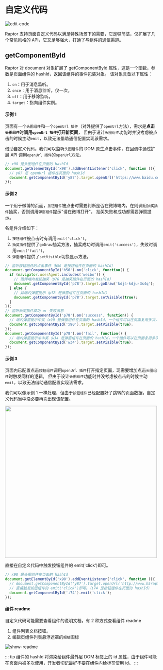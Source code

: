 # 自定义代码
![edit-code](/docs/image/code.png)

Raptor 支持页面自定义代码以满足特殊场景下的需要，它足够简洁，仅扩展了几个常见风格的 API，它又足够强大，打通了与组件的通信渠道。

## getComponentById
Raptor 对 document 对象扩展了 getComponentById 属性，这是一个函数，参数是页面组件的 hashId，返回该组件的事件包装对象。
该对象具备以下属性：
1. `on`：用于消息监听。
2. `once`：用于消息监听，仅一次。
3. `off`：用于移除监听。
4. `target`：指向组件实例。

#### 示例 1
页面有一个`头图组件`和一个`openUrl 插件`（对外提供了`openUrl`方法），需求是**点击`头图组件`时调用`openUrl 插件`打开新页面**，
但由于设计`头图组件`功能时并没考虑被点击的时候主动`emit`，以致无法借助通信配置实现该需求。

借助自定义代码，我们可以监听`头图组件`的 DOM 原生点击事件，在回调中通过扩展 API 调用`openUrl 插件`的`openUrl`方法。

```js
// x98 是头图组件在页面的 hashId
document.getElementById('x98').addEventListener('click', function (){
  // y87 是 openUrl 插件在页面的 hashId
  document.getComponentById('y87').target.openUrl('https://www.baidu.com');
});
```

#### 示例 2
一个用于微博的页面，`按钮组件`被点击时需要判断是否在微博端内，在则调用`抽奖插件`抽奖，否则调用`弹窗组件`提示"请在微博打开"。
抽奖失败和成功都需要弹窗提示。

各组件介绍如下：
1. `按钮组件`被点击时有调用`emit('click')`。
2. `抽奖插件`提供了`goDraw`抽奖方法，抽奖成功时调用`emit('success')`，失败时调用`emit('fail')`。
3. `弹窗组件`提供了`setVisible`切换显示方法。

```js
// 监听按钮组件的点击事件（h56 是按钮组件在页面的 hashId）
document.getComponentById('h56').on('click', function() {
  if (navigator.userAgent.includes('weibo')) {
    // 微博端内发起抽奖（p78 是抽奖插件在页面的 hashId）
    document.getComponentById('p78').target.goDraw('kdj4-kdju-3s4q');
  } else {
    // 非端内弹窗提示（p78 是弹窗组件在页面的 hashId）
    document.getComponentById('p78').target.setVisible(true);
  }
});
// 监听抽奖插件成功 or 失败消息
document.getComponentById('p78').on('success', function() {
  // 端内弹窗提示中奖（x90 是弹窗组件在页面的 hashId，一个组件可以在页面复用多次，hashId 不同）
  document.getComponentById('x90').target.setVisible(true);
});
document.getComponentById('p78').on('fail', function() {
  // 端内弹窗提示未中奖（w34 是弹窗组件在页面的 hashId，一个组件可以在页面复用多次，hashId 不同）
  document.getComponentById('w34').target.setVisible(true);
});
```

#### 示例 3
页面内已配置点击`按钮组件`调用`openUrl 插件`打开指定页面，现需要增加点击`头图组件`时触发同样的逻辑，
但由于设计`头图组件`功能时并没考虑被点击的时候主动`emit`，以致无法借助通信配置实现该需求。

我们可以像示例 1 一样处理，但由于`按钮组件`已经配置好了跳转的页面数据，自定义代码当中没必要再次出现该配置。

<img src="/docs/image/openurl-event.png" width="500px" />

直接在自定义代码中触发按钮组件的 emit('click')即可。
```js
// x98 是头图组件在页面的 hashId
document.getElementById('x98').addEventListener('click', function (){
  // document.getComponentById('y87').target.openUrl('http://www.h5raptor.com');
  // 直接触发按钮组件的 emit('click')即可。（i74 是按钮组件在页面的 hashId）
  document.getComponentById('i74').emit('click');
});
```

#### 组件 readme
自定义代码可能需要查看组件的说明文档，有 2 种方式查看组件 readme

1. 组件列表文档按钮。
2. 编辑页组件列表悬浮遮罩的`眼睛`图标

![show-readme](/docs/image/show-readme.png)

::: tip
组件的 hashId 将渲染给组件最外层 DOM 标签上的 id 属性，由于组件可能在页面内被多次使用，开发者切记最好不要在组件内给标签使用 id。
:::
